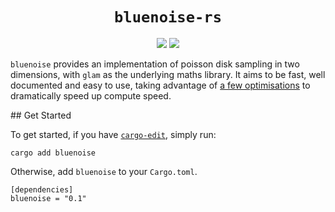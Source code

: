 <center>
    <h1><code>bluenoise-rs</code></h1>
    <img src="https://img.shields.io/crates/v/bluenoise?style=flat-square"/>
    <img src="https://img.shields.io/crates/l/bluenoise?style=flat-square"/>
</center>

`bluenoise` provides an implementation of poisson disk sampling
in two dimensions, with `glam` as the underlying maths library.
It aims to be fast, well documented and easy to use, taking
advantage of [a few optimisations](http://extremelearning.com.au/an-improved-version-of-bridsons-algorithm-n-for-poisson-disc-sampling/)
to dramatically speed up compute speed.

## Get Started

To get started, if you have [`cargo-edit`](https://github.com/killercup/cargo-edit), simply run:

```
cargo add bluenoise
```

Otherwise, add `bluenoise` to your `Cargo.toml`.

```
[dependencies]
bluenoise = "0.1"
```
